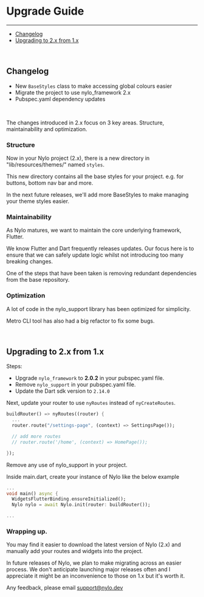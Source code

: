 # Upgrade Guide

---

<a name="section-1"></a>
- [Changelog](#changelog "Changelog")
- [Upgrading to 2.x from 1.x](#upgrading-to-2.x-from-1.x "Upgrading to 2.x from 1.x")


<div id="changelog"></div>
<br>

## Changelog

- New `BaseStyles` class to make accessing global colours easier
- Migrate the project to use nylo_framework 2.x
- Pubspec.yaml dependency updates

<br>

The changes introduced in 2.x focus on 3 key areas. Structure, maintainability and optimization.

 ### Structure

 Now in your Nylo project (2.x), there is a new directory in "lib/resources/themes/" named `styles`. 

 This new directory contains all the base styles for your project. e.g. for buttons, bottom nav bar and more.

 In the next future releases, we'll add more BaseStyles to make managing your theme styles easier.

### Maintainability

As Nylo matures, we want to maintain the core underlying framework, Flutter.

We know Flutter and Dart frequently releases updates. Our focus here is to ensure that we can safely update logic whilst not introducing too many breaking changes.

One of the steps that have been taken is removing redundant dependencies from the base repository.

### Optimization

A lot of code in the nylo_support library has been optimized for simplicity. 

Metro CLI tool has also had a big refactor to fix some bugs.

<a name="upgrading-to-2.x-from-1.x"></a>
<br>

## Upgrading to 2.x from 1.x

Steps:
- Upgrade `nylo_framework` to **2.0.2** in your pubspec.yaml file.
- Remove `nylo_support` in your pubspec.yaml file.
- Update the Dart sdk version to `2.14.0`

Next, update your router to use `nyRoutes` instead of `nyCreateRoutes`.

``` dart
buildRouter() => nyRoutes((router) {
  ...
  router.route("/settings-page", (context) => SettingsPage());

  // add more routes
  // router.route('/home', (context) => HomePage());

});
```

Remove any use of nylo_support in your project.

Inside main.dart, create your instance of Nylo like the below example
``` dart
...
void main() async {
  WidgetsFlutterBinding.ensureInitialized();
  Nylo nylo = await Nylo.init(router: buildRouter());

...
```

### Wrapping up.

You may find it easier to download the latest version of Nylo (2.x) and manually add your routes and widgets into the project.

In future releases of Nylo, we plan to make migrating across an easier process. We don't anticipate launching major releases often and I appreciate it might be an inconvenience to those on 1.x but it's worth it.

Any feedback, please email support@nylo.dev